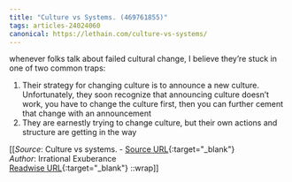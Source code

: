 ```yaml
---
title: "Culture vs Systems. (469761855)"
tags: articles-24024060
canonical: https://lethain.com/culture-vs-systems/
---
```


whenever folks talk about failed cultural change, I believe they’re stuck in one of two common traps:

1.  Their strategy for changing culture is to announce a new culture. Unfortunately, they soon recognize that announcing culture doesn’t work, you have to change the culture first, then you can further cement that change with an announcement
2.  They are earnestly trying to change culture, but their own actions and structure are getting in the way


[[_Source_: Culture vs systems. - [Source URL](https://lethain.com/culture-vs-systems/){:target="_blank"}<br>
_Author_: Irrational Exuberance<br>
[Readwise URL](https://readwise.io/open/469761855){:target="_blank"}
::wrap]]